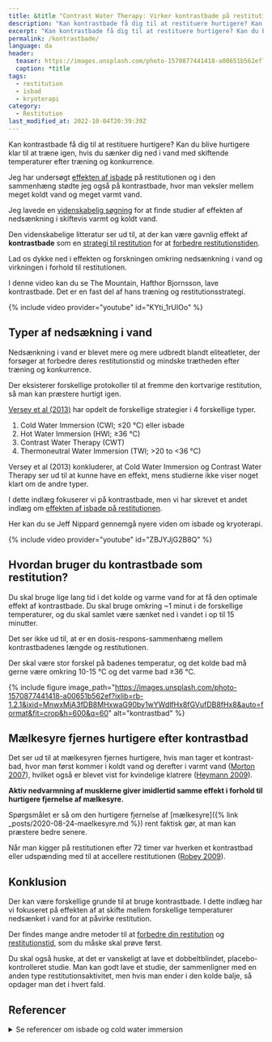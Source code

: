 ```yaml
---
title: &title "Contrast Water Therapy: Virker kontrastbade på restitutionen?"
description: "Kan kontrastbade få dig til at restituere hurtigere? Kan du blive hurtigere klar til at træne igen, hvis du sænker dig ned i vand med skiftende temperaturer efter træning og konkurrence."
excerpt: "Kan kontrastbade få dig til at restituere hurtigere? Kan du blive hurtigere klar til at træne igen, hvis du sænker dig ned i vand med skiftende temperaturer efter træning og konkurrence."
permalink: /kontrastbade/
language: da
header:
  teaser: https://images.unsplash.com/photo-1570877441418-a00651b562ef?ixlib=rb-1.2.1&ixid=MnwxMjA3fDB8MHxwaG90by1wYWdlfHx8fGVufDB8fHx8&auto=format&fit=crop&h=300&w=400&q=10
  caption: *title
tags:
  - restitution
  - isbad
  - kryoterapi
category:
  - Restitution
last_modified_at: 2022-10-04T20:39:39Z
---
```


Kan kontrastbade få dig til at restituere hurtigere? Kan du blive hurtigere klar til at træne igen, hvis du sænker dig ned i vand med skiftende temperaturer efter træning og konkurrence.

Jeg har undersøgt [effekten af isbade](/isbad-og-kryoterapi/) på restitutionen og i den sammenhæng stødte jeg også på kontrastbade, hvor man veksler mellem meget koldt vand og meget varmt vand.

Jeg lavede en [videnskabelig søgning](/videnskabelig-sogning/) for at finde studier af effekten af nedsænkning i skiftevis varmt og koldt vand.

Den videnskabelige litteratur ser ud til, at der kan være gavnlig effekt af **kontrastbade** som en [strategi til restitution](/restitution/) for at [forbedre restitutionstiden](/restitutionstid/).

Lad os dykke ned i effekten og forskningen omkring nedsænkning i vand og virkningen i forhold til restitutionen.

I denne video kan du se The Mountain, Hafthor Bjornsson, lave kontrastbade. Det er en fast del af hans træning og restitutionsstrategi.

{% include video provider="youtube" id="KYti_1rUIOo" %}

## Typer af nedsækning i vand

Nedsænkning i vand er blevet mere og mere udbredt blandt eliteatleter, der forsøger at forbedre deres restitutionstid og mindske trætheden efter træning og konkurrence.

Der eksisterer forskellige protokoller til at fremme den kortvarige restitution, så man kan præstere hurtigt igen.

[Versey et al (2013)](https://pubmed.ncbi.nlm.nih.gov/23743793/) har opdelt de forskellige strategier i 4 forskellige typer.

1. Cold Water Immersion (CWI; ≤20 °C) eller isbade
2. Hot Water Immersion (HWI; ≥36 °C)
3. Contrast Water Therapy (CWT)
4. Thermoneutral Water Immersion (TWI; >20 to <36 °C)

Versey et al (2013) konkluderer, at Cold Water Immersion og Contrast Water Therapy ser ud til at kunne have en effekt, mens studierne ikke viser noget klart om de andre typer.

I dette indlæg fokuserer vi på kontrastbade, men vi har skrevet et andet indlæg om [effekten af isbade på restitutionen](/isbad-og-kryoterapi/).

Her kan du se Jeff Nippard gennemgå nyere viden om isbade og kryoterapi.

{% include video provider="youtube" id="ZBJYJjG2B8Q" %}

## Hvordan bruger du kontrastbade som restitution?

Du skal bruge lige lang tid i det kolde og varme vand for at få den optimale effekt af kontrastbade. Du skal bruge omkring ~1 minut i de forskellige temperaturer, og du skal samlet være sænket ned i vandet i op til 15 minutter.

Det ser ikke ud til, at er en dosis-respons-sammenhæng mellem kontrastbadenes længde og restitutionen.

Der skal være stor forskel på badenes temperatur, og det kolde bad må gerne være omkring 10-15 °C og det varme bad ≥36 °C.

{% include figure image_path="https://images.unsplash.com/photo-1570877441418-a00651b562ef?ixlib=rb-1.2.1&ixid=MnwxMjA3fDB8MHxwaG90by1wYWdlfHx8fGVufDB8fHx8&auto=format&fit=crop&h=600&q=60" alt="kontrastbad" %}

## Mælkesyre fjernes hurtigere efter kontrastbad

Det ser ud til at mælkesyren fjernes hurtigere, hvis man tager et kontrast-bad, hvor man først kommer i koldt vand og derefter i varmt vand ([Morton 2007](https://doi.org/10.1016/j.jsams.2006.09.004)), hvilket også er blevet vist for kvindelige klatrere ([Heymann 2009](https://doi.org/10.1249/MSS.0b013e318195107d)).

**Aktiv nedvarmning af musklerne giver imidlertid samme effekt i forhold til hurtigere fjernelse af mælkesyre.**

Spørgsmålet er så om den hurtigere fjernelse af [mælkesyre]({% link _posts/2020-08-24-maelkesyre.md %}) rent faktisk gør, at man kan præstere bedre senere.

Når man kigger på restitutionen efter 72 timer var hverken et kontrastbad eller udspænding med til at accellere restitutionen ([Robey 2009](https://doi.org/10.1080/15438620902901276)).

## Konklusion

Der kan være forskellige grunde til at bruge kontrastbade. I dette indlæg har vi fokuseret på effekten af at skifte mellem forskellige temperaturer nedsænket i vand for at påvirke restitution.

Der findes mange andre metoder til at [forbedre din restitution](/restitution/) og [restitutionstid](/restitutionstid/), som du måske skal prøve først.

Du skal også huske, at det er vanskeligt at lave et dobbeltblindet, placebo-kontrolleret studie. Man kan godt lave et studie, der sammenligner med en anden type restitutionsaktivitet, men hvis man ender i den kolde balje, så opdager man det i hvert fald.

## Referencer

<details markdown="1">
 <summary>Se referencer om isbade og cold water immersion</summary>

- Crowe, M. J., D. O’Connor, og D. Rudd. 2007. “Cold Water Recovery Reduces Anaerobic Performance”. International Journal of Sports Medicine 28 (12): 994–98. <https://doi.org/10.1055/s-2007-965118>.
- Morton, R. Hugh. 2007. “Contrast Water Immersion Hastens Plasma Lactate Decrease after Intense Anaerobic Exercise”. Journal of Science and Medicine in Sport 10 (6): 467–70. <https://doi.org/10.1016/j.jsams.2006.09.004>.
- Lane, Kirstin N., og H. A. Wenger. 2004. “Effect of Selected Recovery Conditions on Performance of Repeated Bouts of Intermittent Cycling Separated by 24 Hours”. Journal of Strength and Conditioning Research 18 (4): 855–60. <https://doi.org/10.1519/14183.1>.
- Stacey, Douglas L., Martin J. Gibala, Kathleen A. Martin Ginis, og Brian W. Timmons. 2010. “Effects of Recovery Method after Exercise on Performance, Immune Changes, and Psychological Outcomes”. The Journal of Orthopaedic and Sports Physical Therapy 40 (10): 656–65. <https://doi.org/10.2519/jospt.2010.3224>.
- Al Haddad, Hani, Paul B. Laursen, Didier Chollet, Frédéric Lemaitre, Saïd Ahmaidi, og Martin Buchheit. 2010. “Effect of Cold or Thermoneutral Water Immersion on Post-Exercise Heart Rate Recovery and Heart Rate Variability Indices”. Autonomic Neuroscience: Basic & Clinical 156 (1–2): 111–16. <https://doi.org/10.1016/j.autneu.2010.03.017>.
- Robey, Elisa, Brian Dawson, Carmel Goodman, og John Beilby. 2009. “Effect of Postexercise Recovery Procedures Following Strenuous Stair-Climb Running”. Research in Sports Medicine (Print) 17 (4): 245–59. <https://doi.org/10.1080/15438620902901276>.
- Wilcock, Ian M., John B. Cronin, og Wayne A. Hing. 2006. “Water Immersion: Does It Enhance Recovery from Exercise?” International Journal of Sports Physiology and Performance 1 (3): 195–206. <https://doi.org/10.1123/ijspp.1.3.195>.
- Bleakley, Chris M., og Gareth W. Davison. 2010. “What Is the Biochemical and Physiological Rationale for Using Cold-Water Immersion in Sports Recovery? A Systematic Review”. British Journal of Sports Medicine 44 (3): 179–87. <https://bjsm.bmj.com/content/44/3/179>.
- King, Monique, og Rob Duffield. 2009. “The Effects of Recovery Interventions on Consecutive Days of Intermittent Sprint Exercise”. Journal of Strength and Conditioning Research 23 (6): 1795–1802. <https://doi.org/10.1519/JSC.0b013e3181b3f81f>.
- Kinugasa, Taisuke, og Andrew E. Kilding. 2009. “A Comparison of Post-Match Recovery Strategies in Youth Soccer Players”. Journal of Strength and Conditioning Research 23 (5): 1402–7. <https://doi.org/10.1519/JSC.0b013e3181a0226a>.
- Heyman, Elsa, Bas DE Geus, Inge Mertens, og Romain Meeusen. 2009. “Effects of Four Recovery Methods on Repeated Maximal Rock Climbing Performance”. Medicine and Science in Sports and Exercise 41 (6): 1303–10. <https://doi.org/10.1249/MSS.0b013e318195107d>.
- Jakeman, J. R., R. Macrae, og R. Eston. 2009. “A Single 10-Min Bout of Cold-Water Immersion Therapy after Strenuous Plyometric Exercise Has No Beneficial Effect on Recovery from the Symptoms of Exercise-Induced Muscle Damage”. Ergonomics 52 (4): 456–60. <https://doi.org/10.1080/00140130802707733>.
</details>
